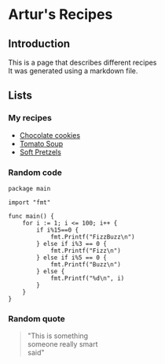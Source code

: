 # Artur's Recipes

## Introduction

This is a page that describes different recipes  
It was generated using a markdown file.

## Lists

### My recipes

- [Chocolate cookies](./recipes/chocolate_cookies.html)
- [Tomato Soup](./recipes/tomato_soup.html)
- [Soft Pretzels](./recipes/soft_pretzels.html)

### Random code

```
package main
  
import "fmt"
  
func main() {
    for i := 1; i <= 100; i++ {
        if i%15==0 {
            fmt.Printf("FizzBuzz\n")
        } else if i%3 == 0 {
            fmt.Printf("Fizz\n")
        } else if i%5 == 0 {
            fmt.Printf("Buzz\n")
        } else {
            fmt.Printf("%d\n", i)
        }
    }   
}
```

### Random quote

> "This is something  
> someone really smart  
> said"  